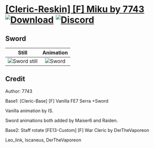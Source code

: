 # [\[Cleric-Reskin\] \[F\] Miku by 7743](./) [![Download](https://img.shields.io/badge/Download--red?style=social&logo=github)](https://minhaskamal.github.io/DownGit/#/home?url=https://github.com/Klokinator/FE-Repo/tree/main/Battle%20Animations%2FMagi%20-%20Holy-Type%2F%5BCleric-Reskin%5D%20%5BF%5D%20Miku%20by%207743%2F1.%20Sword) [![Discord](https://img.shields.io/badge/Discord--blue?style=social&logo=discord)](https://discord.gg/C7VNGnyTPA)

## Sword

| Still | Animation |
| :---: | :-------: |
| ![Sword still](./Sword_000.png) | ![Sword](./Sword.gif) |

## Credit

Author: 7743

Base1: [Cleric-Base] [F] Vanilla FE7 Serra +Sword

Vanilla animation by IS.

Sword animations both added by Maiser6 and Raiden.


Base2: Staff rotate [FE13-Custom] [F] War Cleric by DerTheVaporeon

Leo_link, Iscaneus, DerTheVaporeon

